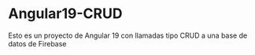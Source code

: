 # Angular19-CRUD
Esto es un proyecto de Angular 19 con llamadas tipo CRUD a una base de datos de Firebase
